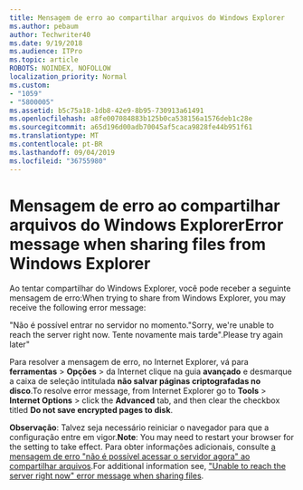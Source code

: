 ```yaml
---
title: Mensagem de erro ao compartilhar arquivos do Windows Explorer
ms.author: pebaum
author: Techwriter40
ms.date: 9/19/2018
ms.audience: ITPro
ms.topic: article
ROBOTS: NOINDEX, NOFOLLOW
localization_priority: Normal
ms.custom:
- "1059"
- "5800005"
ms.assetid: b5c75a18-1db8-42e9-8b95-730913a61491
ms.openlocfilehash: a8fe007084883b125b0ca538156a1576deb1c28e
ms.sourcegitcommit: a65d196d00adb70045af5caca9828fe44b951f61
ms.translationtype: MT
ms.contentlocale: pt-BR
ms.lasthandoff: 09/04/2019
ms.locfileid: "36755980"
---
```

# <a name="error-message-when-sharing-files-from-windows-explorer"></a><span data-ttu-id="d93e3-102">Mensagem de erro ao compartilhar arquivos do Windows Explorer</span><span class="sxs-lookup"><span data-stu-id="d93e3-102">Error message when sharing files from Windows Explorer</span></span>

<span data-ttu-id="d93e3-103">Ao tentar compartilhar do Windows Explorer, você pode receber a seguinte mensagem de erro:</span><span class="sxs-lookup"><span data-stu-id="d93e3-103">When trying to share from Windows Explorer, you may receive the following error message:</span></span>
  
<span data-ttu-id="d93e3-104">"Não é possível entrar no servidor no momento.</span><span class="sxs-lookup"><span data-stu-id="d93e3-104">"Sorry, we're unable to reach the server right now.</span></span> <span data-ttu-id="d93e3-105">Tente novamente mais tarde".</span><span class="sxs-lookup"><span data-stu-id="d93e3-105">Please try again later"</span></span>
  
<span data-ttu-id="d93e3-106">Para resolver a mensagem de erro, no Internet Explorer, vá para **ferramentas** \> **Opções** \> da Internet clique na guia **avançado** e desmarque a caixa de seleção intitulada **não salvar páginas criptografadas no disco**.</span><span class="sxs-lookup"><span data-stu-id="d93e3-106">To resolve error message, from Internet Explorer go to **Tools** \> **Internet Options** \> click the **Advanced** tab, and then clear the checkbox titled **Do not save encrypted pages to disk**.</span></span>
  
 <span data-ttu-id="d93e3-107">**Observação**: Talvez seja necessário reiniciar o navegador para que a configuração entre em vigor.</span><span class="sxs-lookup"><span data-stu-id="d93e3-107">**Note**: You may need to restart your browser for the setting to take effect.</span></span> <span data-ttu-id="d93e3-108">Para obter informações adicionais, consulte [a mensagem de erro "não é possível acessar o servidor agora" ao compartilhar arquivos](https://go.microsoft.com/fwlink/?linkid=2022914).</span><span class="sxs-lookup"><span data-stu-id="d93e3-108">For additional information see, ["Unable to reach the server right now" error message when sharing files](https://go.microsoft.com/fwlink/?linkid=2022914).</span></span>
  